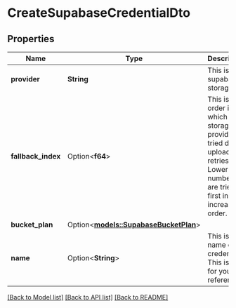 # CreateSupabaseCredentialDto

## Properties

Name | Type | Description | Notes
------------ | ------------- | ------------- | -------------
**provider** | **String** | This is for supabase storage. | 
**fallback_index** | Option<**f64**> | This is the order in which this storage provider is tried during upload retries. Lower numbers are tried first in increasing order. | [optional]
**bucket_plan** | Option<[**models::SupabaseBucketPlan**](SupabaseBucketPlan.md)> |  | [optional]
**name** | Option<**String**> | This is the name of credential. This is just for your reference. | [optional]

[[Back to Model list]](../README.md#documentation-for-models) [[Back to API list]](../README.md#documentation-for-api-endpoints) [[Back to README]](../README.md)


